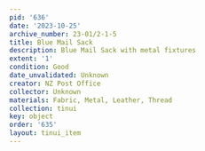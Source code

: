 ```yaml
---
pid: '636'
date: '2023-10-25'
archive_number: 23-01/2-1-5
title: Blue Mail Sack
description: Blue Mail Sack with metal fixtures
extent: '1'
condition: Good
date_unvalidated: Unknown
creator: NZ Post Office
collector: Unknown
materials: Fabric, Metal, Leather, Thread
collection: tinui
key: object
order: '635'
layout: tinui_item
---
```

